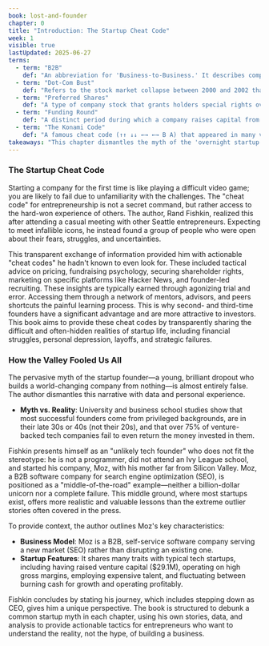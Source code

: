 ```yaml
---
book: lost-and-founder
chapter: 0
title: "Introduction: The Startup Cheat Code"
week: 1
visible: true
lastUpdated: 2025-06-27
terms:
  - term: "B2B"
    def: "An abbreviation for 'Business-to-Business.' It describes companies whose primary customers are other businesses, rather than individual consumers."
  - term: "Dot-Com Bust"
    def: "Refers to the stock market collapse between 2000 and 2002 that ended a period of massive speculation in internet-based companies. Many of these 'dot-coms' failed, leading to significant economic fallout."
  - term: "Preferred Shares"
    def: "A type of company stock that grants holders special rights over common stockholders. These rights often include priority in being paid back if the company is sold or liquidates, and can sometimes include special voting powers."
  - term: "Funding Round"
    def: "A distinct period during which a company raises capital from investors. Startups may go through several rounds as they grow (e.g., Seed, Series A, Series B), each intended to finance a new stage of development."
  - term: "The Konami Code"
    def: "A famous cheat code (↑↑ ↓↓ ←→ ←→ B A) that appeared in many video games made by the company Konami. It is used in the text as a classic example of a 'cheat code' that gives a player an advantage, paralleling the insider knowledge that helps entrepreneurs."
takeaways: "This chapter dismantles the myth of the 'overnight startup success.' Its core lesson is that the real 'cheat code' for any new, difficult endeavor isn't a secret trick, but rather the willingness to learn from the transparent, unglamorous, and often painful experiences of others. This principle of seeking out honest mentorship over hyped stories is a valuable strategy for navigating any career path or complex project, not just starting a company."
---
```


### The Startup Cheat Code
Starting a company for the first time is like playing a difficult video game; you are likely to fail due to unfamiliarity with the challenges. The "cheat code" for entrepreneurship is not a secret command, but rather access to the hard-won experience of others. The author, Rand Fishkin, realized this after attending a casual meeting with other Seattle entrepreneurs. Expecting to meet infallible icons, he instead found a group of people who were open about their fears, struggles, and uncertainties.

This transparent exchange of information provided him with actionable "cheat codes" he hadn't known to even look for. These included tactical advice on pricing, fundraising psychology, securing shareholder rights, marketing on specific platforms like Hacker News, and founder-led recruiting. These insights are typically earned through agonizing trial and error. Accessing them through a network of mentors, advisors, and peers shortcuts the painful learning process. This is why second- and third-time founders have a significant advantage and are more attractive to investors. This book aims to provide these cheat codes by transparently sharing the difficult and often-hidden realities of startup life, including financial struggles, personal depression, layoffs, and strategic failures.

### How the Valley Fooled Us All
The pervasive myth of the startup founder—a young, brilliant dropout who builds a world-changing company from nothing—is almost entirely false. The author dismantles this narrative with data and personal experience.
-   **Myth vs. Reality**: University and business school studies show that most successful founders come from privileged backgrounds, are in their late 30s or 40s (not their 20s), and that over 75% of venture-backed tech companies fail to even return the money invested in them.

Fishkin presents himself as an "unlikely tech founder" who does not fit the stereotype: he is not a programmer, did not attend an Ivy League school, and started his company, Moz, with his mother far from Silicon Valley. Moz, a B2B software company for search engine optimization (SEO), is positioned as a "middle-of-the-road" example—neither a billion-dollar unicorn nor a complete failure. This middle ground, where most startups exist, offers more realistic and valuable lessons than the extreme outlier stories often covered in the press.

To provide context, the author outlines Moz's key characteristics:
-   **Business Model**: Moz is a B2B, self-service software company serving a new market (SEO) rather than disrupting an existing one.
-   **Startup Features**: It shares many traits with typical tech startups, including having raised venture capital ($29.1M), operating on high gross margins, employing expensive talent, and fluctuating between burning cash for growth and operating profitably.

Fishkin concludes by stating his journey, which includes stepping down as CEO, gives him a unique perspective. The book is structured to debunk a common startup myth in each chapter, using his own stories, data, and analysis to provide actionable tactics for entrepreneurs who want to understand the reality, not the hype, of building a business.